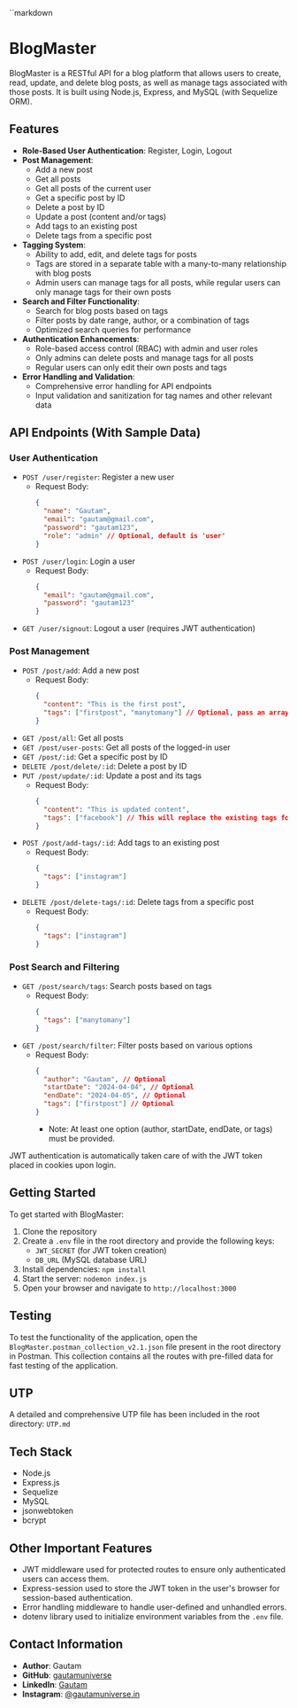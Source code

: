 ``markdown

# BlogMaster

BlogMaster is a RESTful API for a blog platform that allows users to create, read, update, and delete blog posts, as well as manage tags associated with those posts. It is built using Node.js, Express, and MySQL (with Sequelize ORM).

## Features

- **Role-Based User Authentication**: Register, Login, Logout
- **Post Management**:
  - Add a new post
  - Get all posts
  - Get all posts of the current user
  - Get a specific post by ID
  - Delete a post by ID
  - Update a post (content and/or tags)
  - Add tags to an existing post
  - Delete tags from a specific post
- **Tagging System**:
  - Ability to add, edit, and delete tags for posts
  - Tags are stored in a separate table with a many-to-many relationship with blog posts
  - Admin users can manage tags for all posts, while regular users can only manage tags for their own posts
- **Search and Filter Functionality**:
  - Search for blog posts based on tags
  - Filter posts by date range, author, or a combination of tags
  - Optimized search queries for performance
- **Authentication Enhancements**:
  - Role-based access control (RBAC) with admin and user roles
  - Only admins can delete posts and manage tags for all posts
  - Regular users can only edit their own posts and tags
- **Error Handling and Validation**:
  - Comprehensive error handling for API endpoints
  - Input validation and sanitization for tag names and other relevant data

## API Endpoints (With Sample Data)

### User Authentication

- `POST /user/register`: Register a new user
  - Request Body:
    ```json
    {
      "name": "Gautam",
      "email": "gautam@gmail.com",
      "password": "gautam123",
      "role": "admin" // Optional, default is 'user'
    }
    ```
- `POST /user/login`: Login a user
  - Request Body:
    ```json
    {
      "email": "gautam@gmail.com",
      "password": "gautam123"
    }
    ```
- `GET /user/signout`: Logout a user (requires JWT authentication)

### Post Management

- `POST /post/add`: Add a new post
  - Request Body:
    ```json
    {
      "content": "This is the first post",
      "tags": ["firstpost", "manytomany"] // Optional, pass an array even for a single tag
    }
    ```
- `GET /post/all`: Get all posts
- `GET /post/user-posts`: Get all posts of the logged-in user
- `GET /post/:id`: Get a specific post by ID
- `DELETE /post/delete/:id`: Delete a post by ID
- `PUT /post/update/:id`: Update a post and its tags
  - Request Body:
    ```json
    {
      "content": "This is updated content",
      "tags": ["facebook"] // This will replace the existing tags for the post
    }
    ```
- `POST /post/add-tags/:id`: Add tags to an existing post
  - Request Body:
    ```json
    {
      "tags": ["instagram"]
    }
    ```
- `DELETE /post/delete-tags/:id`: Delete tags from a specific post
  - Request Body:
    ```json
    {
      "tags": ["instagram"]
    }
    ```

### Post Search and Filtering

- `GET /post/search/tags`: Search posts based on tags
  - Request Body:
    ```json
    {
      "tags": ["manytomany"]
    }
    ```
- `GET /post/search/filter`: Filter posts based on various options
  - Request Body:
    ```json
    {
      "author": "Gautam", // Optional
      "startDate": "2024-04-04", // Optional
      "endDate": "2024-04-05", // Optional
      "tags": ["firstpost"] // Optional
    }
    ```
    - Note: At least one option (author, startDate, endDate, or tags) must be provided.

JWT authentication is automatically taken care of with the JWT token placed in cookies upon login.

## Getting Started

To get started with BlogMaster:

1. Clone the repository
2. Create a `.env` file in the root directory and provide the following keys:
   - `JWT_SECRET` (for JWT token creation)
   - `DB_URL` (MySQL database URL)
3. Install dependencies: `npm install`
4. Start the server: `nodemon index.js`
5. Open your browser and navigate to `http://localhost:3000`

## Testing

To test the functionality of the application, open the `BlogMaster.postman_collection_v2.1.json` file present in the root directory in Postman. This collection contains all the routes with pre-filled data for fast testing of the application.

## UTP

A detailed and comprehensive UTP file has been included in the root directory: `UTP.md`

## Tech Stack

- Node.js
- Express.js
- Sequelize
- MySQL
- jsonwebtoken
- bcrypt

## Other Important Features

- JWT middleware used for protected routes to ensure only authenticated users can access them.
- Express-session used to store the JWT token in the user's browser for session-based authentication.
- Error handling middleware to handle user-defined and unhandled errors.
- dotenv library used to initialize environment variables from the `.env` file.

## Contact Information

- **Author**: Gautam
- **GitHub**: [gautamuniverse](https://github.com/gautamuniverse)
- **LinkedIn**: [Gautam](https://www.linkedin.com/in/gautam-116307bb/)
- **Instagram**: [@gautamuniverse.in](https://www.instagram.com/gautamuniverse.in/)

```

```
